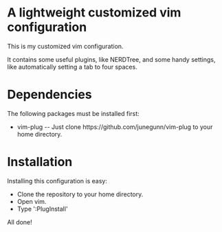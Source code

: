 # A lightweight customized vim configuration

This is my customized vim configuration.  

It contains some useful plugins, like NERDTree, and some handy settings, like automatically setting a tab to four spaces.

<h1>Dependencies</h1>

The following packages must be installed first:

<ul>
  <li>vim-plug -- Just clone https://github.com/junegunn/vim-plug to your home directory.
</ul>

<h1>Installation</h1>

Installing this configuration is easy:

<ul>
  <li>Clone the repository to your home directory.
  <li>Open vim.
  <li>Type ':PlugInstall'
</ul>

All done!
